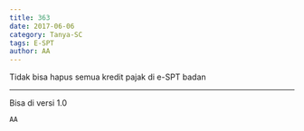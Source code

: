 ```yaml
---
title: 363
date: 2017-06-06
category: Tanya-SC
tags: E-SPT
author: AA
---
```


Tidak bisa hapus semua kredit pajak di e-SPT badan

---

Bisa di versi 1.0

`AA`
